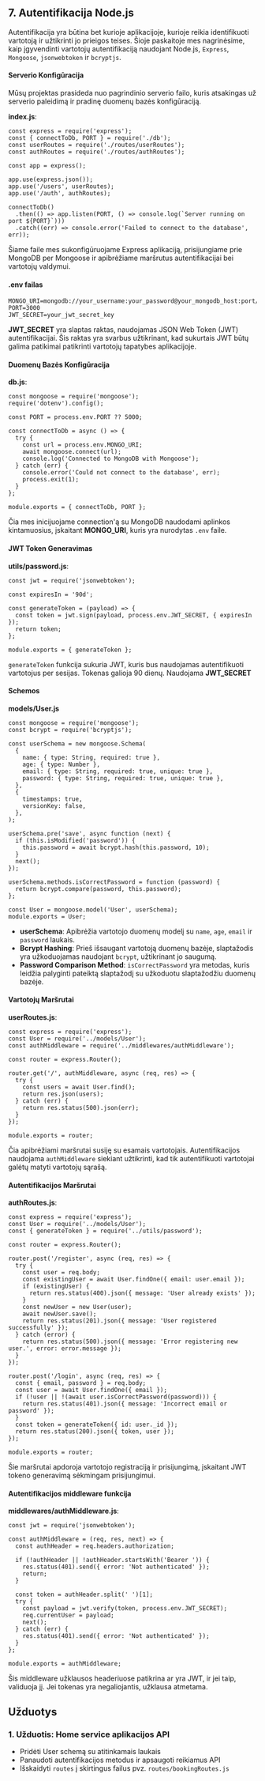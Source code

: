 ## 7. Autentifikacija Node.js 

Autentifikacija yra būtina bet kurioje aplikacijoje, kurioje reikia identifikuoti vartotoją ir užtikrinti jo prieigos teises. Šioje paskaitoje mes nagrinėsime, kaip įgyvendinti vartotojų autentifikaciją naudojant Node.js, `Express`, `Mongoose`, `jsonwebtoken` ir `bcryptjs`.

#### Serverio Konfigūracija

Mūsų projektas prasideda nuo pagrindinio serverio failo, kuris atsakingas už serverio paleidimą ir pradinę duomenų bazės konfigūraciją.

**index.js**:

	const express = require('express');
	const { connectToDb, PORT } = require('./db');
	const userRoutes = require('./routes/userRoutes');
	const authRoutes = require('./routes/authRoutes');

	const app = express();

	app.use(express.json());
	app.use('/users', userRoutes);
	app.use('/auth', authRoutes);

	connectToDb()
	  .then(() => app.listen(PORT, () => console.log(`Server running on port ${PORT}`)))
	  .catch((err) => console.error('Failed to connect to the database', err));

Šiame faile mes sukonfigūruojame Express aplikaciją, prisijungiame prie MongoDB per Mongoose ir apibrėžiame maršrutus autentifikacijai bei vartotojų valdymui.

#### .env failas

	MONGO_URI=mongodb://your_username:your_password@your_mongodb_host:port/your_database_name
	PORT=3000
	JWT_SECRET=your_jwt_secret_key
	
**JWT_SECRET** yra slaptas raktas, naudojamas JSON Web Token (JWT) autentifikacijai. Šis raktas yra  svarbus užtikrinant, kad sukurtais JWT būtų galima patikimai patikrinti vartotojų tapatybes aplikacijoje.

#### Duomenų Bazės Konfigūracija

**db.js**:

	const mongoose = require('mongoose');
	require('dotenv').config();

	const PORT = process.env.PORT ?? 5000;

	const connectToDb = async () => {
	  try {
	    const url = process.env.MONGO_URI;
	    await mongoose.connect(url);
	    console.log('Connected to MongoDB with Mongoose');
	  } catch (err) {
	    console.error('Could not connect to the database', err);
	    process.exit(1);
	  }
	};

	module.exports = { connectToDb, PORT };

Čia mes inicijuojame connection'ą su MongoDB naudodami aplinkos kintamuosius, įskaitant **MONGO_URI**, kuris yra nurodytas `.env` faile.

#### JWT Token Generavimas

**utils/password.js**:

	const jwt = require('jsonwebtoken');

	const expiresIn = '90d';

	const generateToken = (payload) => {
	  const token = jwt.sign(payload, process.env.JWT_SECRET, { expiresIn });
	  return token;
	};

	module.exports = { generateToken };

`generateToken` funkcija sukuria JWT, kuris bus naudojamas autentifikuoti vartotojus per sesijas. Tokenas galioja 90 dienų. Naudojama **JWT_SECRET**

#### Schemos

**models/User.js**

	const mongoose = require('mongoose');
	const bcrypt = require('bcryptjs');

	const userSchema = new mongoose.Schema(
	  {
	    name: { type: String, required: true },
	    age: { type: Number },
	    email: { type: String, required: true, unique: true },
	    password: { type: String, required: true, unique: true },
	  },
	  {
	    timestamps: true,
	    versionKey: false,
	  },
	);

	userSchema.pre('save', async function (next) {
	  if (this.isModified('password')) {
	    this.password = await bcrypt.hash(this.password, 10);
	  }
	  next();
	});

	userSchema.methods.isCorrectPassword = function (password) {
	  return bcrypt.compare(password, this.password);
	};

	const User = mongoose.model('User', userSchema);
	module.exports = User;



-   **userSchema**: Apibrėžia vartotojo duomenų modelį su `name`, `age`, `email` ir `password` laukais.
-   **Bcrypt Hashing**: Prieš išsaugant vartotoją duomenų bazėje, slaptažodis yra užkoduojamas naudojant `bcrypt`, užtikrinant jo saugumą.
-   **Password Comparison Method**: `isCorrectPassword` yra metodas, kuris leidžia palyginti pateiktą slaptažodį su užkoduotu slaptažodžiu duomenų bazėje.

#### Vartotojų Maršrutai

**userRoutes.js**:

	const express = require('express');
	const User = require('../models/User');
	const authMiddleware = require('../middlewares/authMiddleware');

	const router = express.Router();

	router.get('/', authMiddleware, async (req, res) => {
	  try {
	    const users = await User.find();
	    return res.json(users);
	  } catch (err) {
	    return res.status(500).json(err);
	  }
	});

	module.exports = router;

Čia apibrėžiami maršrutai susiję su esamais vartotojais. Autentifikacijos naudojama `authMiddleware` siekiant užtikrinti, kad tik autentifikuoti vartotojai galėtų matyti vartotojų sąrašą.

#### Autentifikacijos Maršrutai

**authRoutes.js**:

	const express = require('express');
	const User = require('../models/User');
	const { generateToken } = require('../utils/password');

	const router = express.Router();

	router.post('/register', async (req, res) => {
	  try {
	    const user = req.body;
	    const existingUser = await User.findOne({ email: user.email });
	    if (existingUser) {
	      return res.status(400).json({ message: 'User already exists' });
	    }
	    const newUser = new User(user);
	    await newUser.save();
	    return res.status(201).json({ message: 'User registered successfully' });
	  } catch (error) {
	    return res.status(500).json({ message: 'Error registering new user.', error: error.message });
	  }
	});

	router.post('/login', async (req, res) => {
	  const { email, password } = req.body;
	  const user = await User.findOne({ email });
	  if (!user || !(await user.isCorrectPassword(password))) {
	    return res.status(401).json({ message: 'Incorrect email or password' });
	  }
	  const token = generateToken({ id: user._id });
	  return res.status(200).json({ token, user });
	});

	module.exports = router;

Šie maršrutai apdoroja vartotojo registraciją ir prisijungimą, įskaitant JWT tokeno generavimą sėkmingam prisijungimui.

#### Autentifikacijos middleware funkcija

**middlewares/authMiddleware.js**:

	const jwt = require('jsonwebtoken');

	const authMiddleware = (req, res, next) => {
	  const authHeader = req.headers.authorization;

	  if (!authHeader || !authHeader.startsWith('Bearer ')) {
	    res.status(401).send({ error: 'Not authenticated' });
	    return;
	  }

	  const token = authHeader.split(' ')[1];
	  try {
	    const payload = jwt.verify(token, process.env.JWT_SECRET);
	    req.currentUser = payload;
	    next();
	  } catch (err) {
	    res.status(401).send({ error: 'Not authenticated' });
	  }
	};

	module.exports = authMiddleware;

Šis middleware užklausos headeriuose patikrina ar yra JWT, ir jei taip, validuoja jį. Jei tokenas yra negaliojantis, užklausa atmetama.

## Užduotys

### 1. Užduotis: Home service aplikacijos API

 - Pridėti User schemą su atitinkamais laukais
 - Panaudoti autentifikacijos metodus ir apsaugoti reikiamus API
 - Išskaidyti `routes` į skirtingus failus pvz. `routes/bookingRoutes.js`


